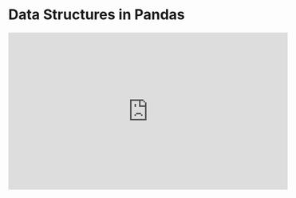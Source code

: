 # Data Structures in Pandas

<iframe width="560" height="315" src="https://www.youtube.com/embed/daw_ZJC7jBE" title="YouTube video player" frameborder="0" allow="accelerometer; autoplay; clipboard-write; encrypted-media; gyroscope; picture-in-picture" allowfullscreen></iframe>
